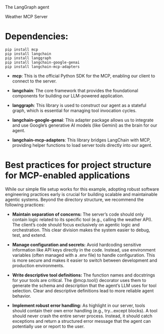 The LangGraph agent

Weather MCP Server



# Dependencies:
```
pip install mcp
pip install langchain
pip install langgraph
pip install langchain-google-genai
pip install langchain-mcp-adapters
```

* __mcp__: This is the official Python SDK for the MCP, enabling our client to connect to the server.

* __langchain__: The core framework that provides the foundational components for building our LLM-powered application.

* __langgraph__: This library is used to construct our agent as a stateful graph, which is essential for managing tool invocation cycles.

* __langchain-google-genai__: This adapter package allows us to integrate and use Google’s generative AI models (like Gemini) as the brain for our agent.

* __langchain-mcp-adapters__: This library bridges LangChain with MCP, providing helper functions to load server tools directly into our agent.

# Best practices for project structure for MCP-enabled applications
While our simple file setup works for this example, adopting robust software engineering practices early is crucial for building scalable and maintainable agentic systems. Beyond the directory structure, we recommend the following practices:

* __Maintain separation of concerns:__ The server’s code should only contain logic related to its specific tool (e.g., calling the weather API). The client’s code should focus exclusively on agentic logic and orchestration. This clear division makes the system easier to debug, test, and extend.

* __Manage configuration and secrets:__ Avoid hardcoding sensitive information like API keys directly in the code. Instead, use environment variables (often managed with a .env file) to handle configuration. This is more secure and makes it easier to switch between development and production environments.

* __Write descriptive tool definitions:__ The function names and docstrings for your tools are critical. The @mcp.tool() decorator uses them to generate the schema and description that the agent’s LLM uses for tool selection. Clear and descriptive definitions lead to more reliable agent behavior.

* __Implement robust error handling:__ As highlight in our server, tools should contain their own error handling (e.g., try...except blocks). A tool should never crash the entire server process. Instead, it should catch exceptions and return a structured error message that the agent can potentially use or report to the user.